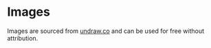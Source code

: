 # Images

Images are sourced from [undraw.co](https://undraw.co/) and can be used for free without attribution.
